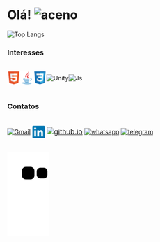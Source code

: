 # Olá! <img src="https://emojipedia-us.s3.amazonaws.com/source/noto-emoji-animations/344/waving-hand_medium-dark-skin-tone_1f44b-1f3fe_1f3fe.gif" width="35" height = "35" alt = "aceno">

![Top Langs](https://christiandoramo-readme-uzi8.vercel.app/api/top-langs/?username=christiandoramo&langs_count=8&theme=radical)

<div class = "tecnologias" style="display: inline_block">

### Interesses

<br>
  <img align="center" alt="HTML" height="30" width="30" src="https://raw.githubusercontent.com/devicons/devicon/master/icons/html5/html5-original.svg"><img align="center" alt="Java" height="30" width="30" src="https://raw.githubusercontent.com/devicons/devicon/master/icons/java/java-original.svg"><img align="center" alt="CSS" height="30" width="30" src="https://raw.githubusercontent.com/devicons/devicon/master/icons/css3/css3-original.svg"><img align="center" alt="Unity" height="30" width="30" src="https://preview.redd.it/81nwobjayd181.png?width=512&format=png&auto=webp&s=027cac2b3ddd6f7b3f5e60a783706d1d0e8151ec"><img align="center" alt="Js" height="30" width="30" src="https://icon-library.com/images/javascript-icon-png/javascript-icon-png-23.jpg">
<br><br></div>

<div class = "contatos" style="display: inline_block">

### Contatos

<br>
<a href="href=mailto:christiandoramo@gmail.com"><img align="center" alt="Gmail" height="30" width="30" title="christiandoramo@gmail.com" alt = "christiandoramo@gmail.com" src="https://cdn-icons-png.flaticon.com/512/888/888853.png"></a>
<a title="https://www.linkedin.com/in/christian-oliveira-299795260/" target="_blank" href="https://www.linkedin.com/in/christian-oliveira-299795260/"><img align="center" alt="linkedin" height="30" width="30"  src="https://raw.githubusercontent.com/devicons/devicon/master/icons/linkedin/linkedin-original.svg"></a>
<a target="_blank" href="https://christiandoramo.github.io/" style="font-size: 16px; text-align: center"><img align="center" alt="github.io" height="30" width="30" title="https://christiandoramo.github.io" src="https://github.githubassets.com/images/modules/logos_page/GitHub-Mark.png"></a>
<a href="https://web.whatsapp.com/send?phone=5581983675181" target="_blank"><img align="center" alt="whatsapp" height="30" width="30" title="whatsapp" src="https://cdn-icons-png.flaticon.com/512/124/124034.png?w=360"></a>
<a href="https://t.me/forbiddome" target="_blank"><img align="center" alt="telegram" height="30" width="30" title="telegram" src="https://cdn-icons-png.flaticon.com/512/2111/2111646.png"></a>
<br><br>

![Snake animation](https://github.com/christiandoramo/christiandoramo/blob/output/github-contribution-grid-snake.svg)

</div>
